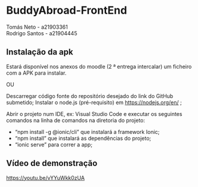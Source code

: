 # BuddyAbroad-FrontEnd 
Tomás Neto - a21903361 <br/>
Rodrigo Santos - a21904445

## Instalação da apk

Estará disponível nos anexos do moodle (2 ª entrega intercalar) um ficheiro com a APK para instalar.

OU

Descarregar código fonte do repositório desejado do link do GitHub submetido;
Instalar o node.js (pré-requisito) em https://nodejs.org/en/ ;

Abrir o projeto num IDE, ex: Visual Studio Code e executar os seguintes comandos na linha de comandos na diretoria do projeto:
 - “npm install -g @ionic/cli” que instalará a framework Ionic;
 - “npm install” que instalará as dependências do projeto;
 - “ionic serve” para correr a app;

## Vídeo de demonstração
https://youtu.be/vYYuWkk0zUA
